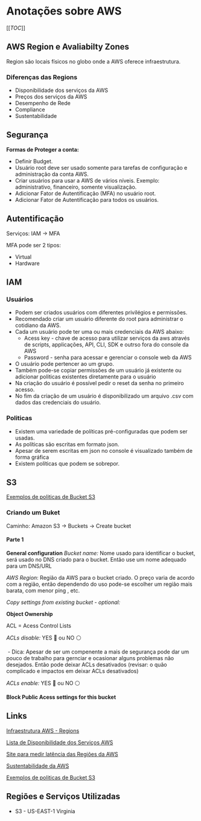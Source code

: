 # Anotações sobre AWS

[[_TOC_]]

## AWS Region e Avaliabilty Zones

Region são locais físicos no globo onde a AWS oferece infraestrutura.

### Diferenças das Regions

- Disponibilidade dos serviços da AWS
- Preços dos serviços da AWS
- Desempenho de Rede
- Compliance
- Sustentabilidade



## Segurança

**Formas de Proteger a conta:**

- Definir Budget.
- Usuário root deve ser usado somente para tarefas de configuração e administração da conta AWS.
- Criar usuários para usar a AWS de vários níveis. Exemplo: administrativo, financeiro, somente visualização.
- Adicionar Fator de Autentificação (MFA) no usuário root.
- Adicionar Fator de Autentificação para todos os usuários.



## Autentificação

Serviços: IAM -> MFA

MFA pode ser 2 tipos: 

- Virtual
- Hardware



## IAM

### Usuários

- Podem ser criados usuários com diferentes privilégios e permissões.
- Recomendado criar um usuário diferente do root para administrar o cotidiano da AWS.
- Cada um usuário pode ter uma ou mais credenciais da AWS abaixo:
  - Acess key -  chave de acesso para utilizar serviços da aws através de scripts, applicações, API, CLI, SDK e outrso fora do console da AWS
  - Password - senha para acessar e gerenciar o console web da AWS
- O usuário pode pertencer ao um grupo. 
- Também pode-se copiar permissões de um usuário já existente ou adicionar politicas existentes diretamente para o usuário
- Na criação do usuário é possível pedir o reset da senha no primeiro acesso.
- No fim da criação de um usuário é disponibilizado um arquivo .csv com dados das credenciais do usuário.

### Politicas

- Existem uma variedade de políticas pré-configuradas que podem ser usadas. 
- As políticas são escritas em formato json.
- Apesar de serem escritas em json no console é visualizado também de forma gráfica
- Existem políticas que podem se sobrepor.

## S3
[Exemplos de politicas de Bucket S3](https://docs.aws.amazon.com/AmazonS3/latest/userguide/example-bucket-policies.html)

### Criando um Buket

Caminho: Amazon S3 -> Buckets -> Create bucket

#### Parte 1
**General configuration**
*Bucket name:*  Nome usado para identificar o bucket, será usado no DNS criado para o bucket. Então use um nome adequado para um DNS/URL

*AWS Region*: Região da AWS para o bucket criado. O preço varia de acordo com a região, então dependendo do uso pode-se escolher um região mais barata, com menor ping , etc. 

*Copy settings from existing bucket - optional:*

**Object Ownership**

ACL = Acess Control Lists

*ACLs disable:* YES :large_blue_circle: ou NO :white_circle:

​	- Dica: Apesar de ser um compenente a mais de segurança pode dar um pouco de trabalho para gernciar e ocasionar alguns problemas não desejados. Então pode deixar ACLs desativados (revisar: o quão complicado e impactos em deixar ACLs desativados)

*ACLs enable:* YES :large_blue_circle: ou NO :white_circle:

**Block Public Acess settings for this bucket**







## Links

[Infraestrutura AWS - Regions](https://aws.amazon.com/pt/about-aws/global-infrastructure/regions_az/)

[Lista de Disponibilidade dos Serviços AWS](https://aws.amazon.com/pt/about-aws/global-infrastructure/regional-product-services/)

[Site para medir latência das Regiões da AWS](https://cloudping.info)

[Sustentabilidade da AWS](https://sustainability.aboutamazon.com/environment/the-cloud)

[Exemplos de politicas de Bucket S3](https://docs.aws.amazon.com/AmazonS3/latest/userguide/example-bucket-policies.html)



## Regiões e Serviços Utilizadas

- S3 - US-EAST-1  Virginia
